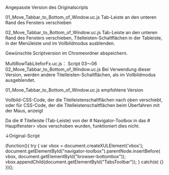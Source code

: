 
Angepasste Version des Originalscripts


01_Move_Tabbar_to_Bottom_of_Window.uc.js
Tab-Leiste an den unteren Rand des Fensters verschieben

02_Move_Tabbar_to_Bottom_of_Window.uc.js
Tab-Leiste an den unteren Rand des Fensters verschieben,
Titelleisten-Schaltflächen in der Tableiste,
in der Menüleiste und im Vollbildmodus ausblenden.

Gewünschte Scriptversion im Chromeordner abspeichern.


MultiRowTabLiteforFx.uc.js： Script 03～06
02_Move_Tabbar_to_Bottom_of_Window.uc.js Bei Verwendung dieser Version, werden 
andere Titelleisten-Schaltflächen, als im Vollbildmodus ausgeblendet.

01_Move_Tabbar_to_Bottom_of_Window.uc.js empfohlene Version

Vollbild-CSS-Code, der die Titelleistenschaltflächen nach oben verschiebt, oder für CSS-Code, 
der die Titelleistenschaltflächen beim Überfahren mit der Maus, anzeigt

Da die # Titelleiste (Tab-Leiste) von der # Navigator-Toolbox in das # Hauptfenster> vbox verschoben wurden, funktioniert dies nicht.

↓Original-Script

(function(){
    try {
    var vbox = document.createXULElement('vbox');
    document.getElementById("navigator-toolbox").parentNode.insertBefore(
    vbox, document.getElementById("browser-bottombox"));
    vbox.appendChild(document.getElementById("TabsToolbar"));
    } catch(e) {} 
})();
